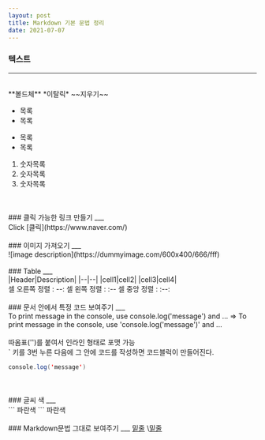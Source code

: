 ```yaml
---
layout: post
title: Markdown 기본 문법 정리
date: 2021-07-07
---
```


### 텍스트  
___
<br>
**볼드체**  
*이탈릭*  
~~지우기~~  


* 목록
* 목록


- 목록
- 목록


1. 숫자목록
2. 숫자목록
3. 숫자목록
<br>
<br>
### 클릭 가능한 링크 만들기
___
<br>
Click [클릭](https://www.naver.com/)  
<br>
<br>
### 이미지 가져오기
___
<br>
![image description](https://dummyimage.com/600x400/666/fff)  
<br>
<br>
### Table
___
<br>
|Header|Description|
|--|--|
|cell1|cell2|
|cell3|cell4|
<br>
셀 오른쪽 정렬 : --:  
셀  왼쪽  정렬 : :--  
셀  중앙  정렬 : :--:  
<br>
<br>
### 문서 안에서 특정 코드 보여주기
___
<br>
To print message in the console, use console.log('message') and ...  
=>  
To print message in the console, use 'console.log('message')' and ...  
<br><br>
따옴표('')를 붙여서 인라인 형태로 포맷 가능  
<br>
` 키를 3번 누른 다음에 그 안에 코드를 작성하면 코드블럭이 만들어진다.  

```java
console.log('message')
```
<br>
<br>
### 글씨 색
___
<br>
```
<span style="color:bule">파란색</span>
```
<span style="color:bule">파란색</span>  
<br>
<br>
### Markdown문법 그대로 보여주기
  ___
  <u>밑줄</u>  
  \<u>밑줄</u>  


